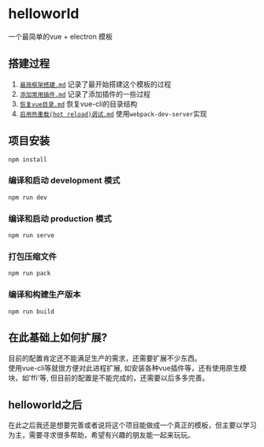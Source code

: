# helloworld
一个最简单的vue + electron 模板
## 搭建过程
1. [`最简框架搭建.md`](./docs/1.最简框架搭建.md) 记录了最开始搭建这个模板的过程
2. [`添加常用插件.md`](./docs/2.添加常用插件.md) 记录了添加插件的一些过程
3. [`恢复vue目录.md`](./docs/3.恢复vue目录.md) 恢复vue-cli的目录结构
4. [`启用热重载(hot reload)调试.md`](./docs/4.启用热重载\调试') 使用`webpack-dev-server`实现
## 项目安装
```
npm install
```

### 编译和启动 development 模式
```
npm run dev 
```
### 编译和启动 production 模式
```
npm run serve
```
### 打包压缩文件
```
npm run pack
```
### 编译和构建生产版本
```
npm run build
```

## 在此基础上如何扩展?
目前的配置肯定还不能满足生产的需求，还需要扩展不少东西。  
使用vue-cli等就很方便对此进程扩展, 如安装各种vue插件等，还有使用原生模块，如'ffi'等, 但目前的配置是不能完成的，还需要以后多多完善。

## helloworld之后
在此之后我还是想要完善或者说将这个项目能做成一个真正的模板，但主要以学习为主，需要寻求很多帮助，希望有兴趣的朋友能一起来玩玩。
